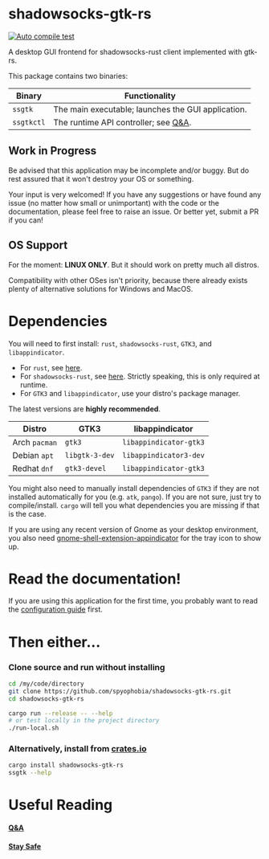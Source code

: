 # shadowsocks-gtk-rs

[![Auto compile test](https://github.com/spyophobia/shadowsocks-gtk-rs/actions/workflows/auto-compile.yml/badge.svg?branch=master)](https://github.com/spyophobia/shadowsocks-gtk-rs/actions/workflows/auto-compile.yml)

A desktop GUI frontend for shadowsocks-rust client implemented with gtk-rs.

This package contains two binaries:

| Binary     | Functionality                                                                           |
| ---------- | --------------------------------------------------------------------------------------- |
| `ssgtk`    | The main executable; launches the GUI application.                                      |
| `ssgtkctl` | The runtime API controller; see [Q&A](res/QnA.md#can-i-bind-a-shortcut-to-some-action). |

## Work in Progress

Be advised that this application may be incomplete and/or buggy. But do rest assured that it won't destroy your OS or something.

Your input is very welcomed! If you have any suggestions or have found any issue (no matter how small or unimportant) with the code or the documentation, please feel free to raise an issue. Or better yet, submit a PR if you can!

## OS Support

For the moment: **LINUX ONLY**. But it should work on pretty much all distros.

Compatibility with other OSes isn't priority, because there already exists plenty of alternative solutions for Windows and MacOS.

# Dependencies

You will need to first install: `rust`, `shadowsocks-rust`, `GTK3`, and `libappindicator`.
 - For `rust`, see [here](https://www.rust-lang.org/tools/install).
 - For `shadowsocks-rust`, see [here](https://github.com/shadowsocks/shadowsocks-rust#build--install). Strictly speaking, this is only required at runtime.
 - For `GTK3` and `libappindicator`, use your distro's package manager.

The latest versions are **highly recommended**.

| Distro        | GTK3           | libappindicator        |
| ------------- | -------------- | ---------------------- |
| Arch `pacman` | `gtk3`         | `libappindicator-gtk3` |
| Debian `apt`  | `libgtk-3-dev` | `libappindicator3-dev` |
| Redhat `dnf`  | `gtk3-devel`   | `libappindicator-gtk3` |

You might also need to manually install dependencies of `GTK3` if they are not installed automatically for you (e.g. `atk`, `pango`). If you are not sure, just try to compile/install. `cargo` will tell you what dependencies you are missing if that is the case.

If you are using any recent version of Gnome as your desktop environment, you also need [gnome-shell-extension-appindicator](https://extensions.gnome.org/extension/615) for the tray icon to show up.

# Read the documentation!

If you are using this application for the first time, you probably want to read the [configuration guide](res/QnA.md#how-to-customise-configuration) first.

# Then either...

### Clone source and run without installing

```sh
cd /my/code/directory
git clone https://github.com/spyophobia/shadowsocks-gtk-rs.git
cd shadowsocks-gtk-rs
```

```sh
cargo run --release -- --help
# or test locally in the project directory
./run-local.sh
```

### Alternatively, install from [crates.io](https://crates.io/crates/shadowsocks-gtk-rs)

```sh
cargo install shadowsocks-gtk-rs
ssgtk --help
```

# Useful Reading

#### [Q&A](res/QnA.md)

#### [Stay Safe](res/stay-safe.md)
